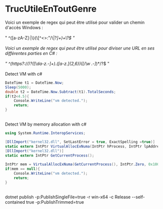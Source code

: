 # TrucUtileEnToutGenre

Voici un exemple de regex qui peut être utilisé pour valider un chemin d'accès Windows : <br>
<br>
" ^([a-zA-Z]\:|\\)(\\[^<>:"/\\|?*]+)+\\?$ "<br>
<br>
Voici un exemple de regex qui peut être utilisé pour diviser une URL en ses différentes parties en C# :<br>
<br>
" ^(https?:\/\/)?([\da-z\.-]+)\.([a-z\.]{2,6})([\/\w \.-]*)*\/?$ "<br>
<br>
Detect VM with c# <br>
```csharp
DateTime t1 = DateTime.Now;
Sleep(5000);
double t2 = DateTime.Now.Subtract(t1).TotalSeconds;
if(t2<4.5){
    Console.WriteLine("vm detected.");
    return;
}
```
<br>
Detect VM by memory allocation with c# <br>

```csharp
using System.Runtime.InteropServices;

[DllImport("kernel32.dll", SetLastError = true, ExactSpelling =true)]
static extern IntPtr VirtualAllocExNuma(IntPtr hProcess, IntPtr lpAddress, uint dwSize, UInt32 flAllocationType, UInt32 flProtect, UInt32 nndPreferred);
[DllImport("kernel32.dll")]
static extern IntPtr GetCurrentProcess();
        
IntPtr mem = VirtualAllocExNuma(GetCurrentProcess(), IntPtr.Zero, 0x1000, 0x3000, 0x4, 0);
if(mem == null){
    Console.WriteLine("vm detected.");
    return;
}
```
<br>
dotnet publish -p:PublishSingleFile=true -r win-x64 -c Release --self-contained true -p:PublishTrimmed=true
